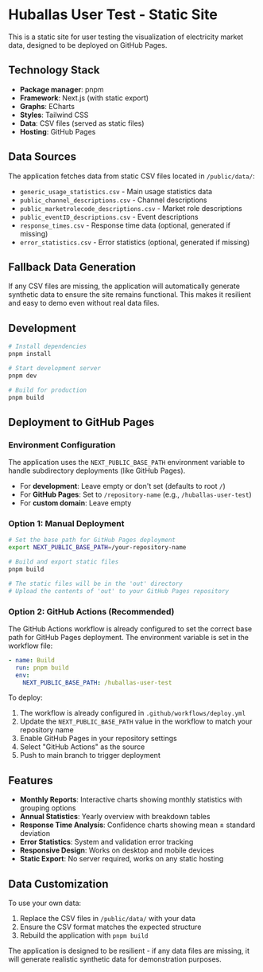 # Huballas User Test - Static Site

This is a static site for user testing the visualization of electricity market data, designed to be deployed on GitHub Pages.

## Technology Stack

- **Package manager**: pnpm
- **Framework**: Next.js (with static export)
- **Graphs**: ECharts
- **Styles**: Tailwind CSS
- **Data**: CSV files (served as static files)
- **Hosting**: GitHub Pages

## Data Sources

The application fetches data from static CSV files located in `/public/data/`:

- `generic_usage_statistics.csv` - Main usage statistics data
- `public_channel_descriptions.csv` - Channel descriptions
- `public_marketrolecode_descriptions.csv` - Market role descriptions  
- `public_eventID_descriptions.csv` - Event descriptions
- `response_times.csv` - Response time data (optional, generated if missing)
- `error_statistics.csv` - Error statistics (optional, generated if missing)

## Fallback Data Generation

If any CSV files are missing, the application will automatically generate synthetic data to ensure the site remains functional. This makes it resilient and easy to demo even without real data files.

## Development

```bash
# Install dependencies
pnpm install

# Start development server
pnpm dev

# Build for production
pnpm build
```

## Deployment to GitHub Pages

### Environment Configuration

The application uses the `NEXT_PUBLIC_BASE_PATH` environment variable to handle subdirectory deployments (like GitHub Pages). 

- For **development**: Leave empty or don't set (defaults to root `/`)
- For **GitHub Pages**: Set to `/repository-name` (e.g., `/huballas-user-test`)
- For **custom domain**: Leave empty

### Option 1: Manual Deployment

```bash
# Set the base path for GitHub Pages deployment
export NEXT_PUBLIC_BASE_PATH=/your-repository-name

# Build and export static files
pnpm build

# The static files will be in the 'out' directory
# Upload the contents of 'out' to your GitHub Pages repository
```

### Option 2: GitHub Actions (Recommended)

The GitHub Actions workflow is already configured to set the correct base path for GitHub Pages deployment. The environment variable is set in the workflow file:

```yaml
- name: Build
  run: pnpm build
  env:
    NEXT_PUBLIC_BASE_PATH: /huballas-user-test
```

To deploy:

1. The workflow is already configured in `.github/workflows/deploy.yml`
2. Update the `NEXT_PUBLIC_BASE_PATH` value in the workflow to match your repository name
3. Enable GitHub Pages in your repository settings
4. Select "GitHub Actions" as the source
5. Push to main branch to trigger deployment

## Features

- **Monthly Reports**: Interactive charts showing monthly statistics with grouping options
- **Annual Statistics**: Yearly overview with breakdown tables
- **Response Time Analysis**: Confidence charts showing mean ± standard deviation
- **Error Statistics**: System and validation error tracking
- **Responsive Design**: Works on desktop and mobile devices
- **Static Export**: No server required, works on any static hosting

## Data Customization

To use your own data:

1. Replace the CSV files in `/public/data/` with your data
2. Ensure the CSV format matches the expected structure
3. Rebuild the application with `pnpm build`

The application is designed to be resilient - if any data files are missing, it will generate realistic synthetic data for demonstration purposes.
